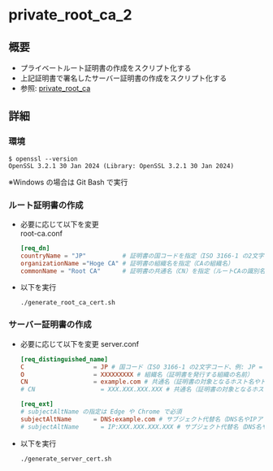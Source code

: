 # private_root_ca_2

## 概要
* プライベートルート証明書の作成をスクリプト化する
* 上記証明書で署名したサーバー証明書の作成をスクリプト化する
* 参照: [private_root_ca](https://github.com/Tobotobo/private_root_ca)

## 詳細

### 環境
```
$ openssl --version
OpenSSL 3.2.1 30 Jan 2024 (Library: OpenSSL 3.2.1 30 Jan 2024)
```
※Windows の場合は Git Bash で実行

### ルート証明書の作成

* 必要に応じて以下を変更  
    root-ca.conf
    ```conf
    [req_dn]
    countryName = "JP"          # 証明書の国コードを指定（ISO 3166-1 の2文字コード）
    organizationName ="Hoge CA" # 証明書の組織名を指定（CAの組織名）
    commonName = "Root CA"      # 証明書の共通名（CN）を指定（ルートCAの識別名）
    ```
* 以下を実行
    ```
    ./generate_root_ca_cert.sh
    ```

### サーバー証明書の作成

* 必要に応じて以下を変更
    server.conf
    ```conf
    [req_distinguished_name]
    C                   = JP # 国コード（ISO 3166-1 の2文字コード、例: JP = 日本）
    O                   = XXXXXXXXX # 組織名（証明書を発行する組織の名前）
    CN                  = example.com # 共通名（証明書の対象となるホスト名やドメイン名を指定）
    # CN                  = XXX.XXX.XXX.XXX # 共通名（証明書の対象となるホスト名やドメイン名を指定）

    [req_ext]
    # subjectAltName の指定は Edge や Chrome で必須
    subjectAltName      = DNS:example.com # サブジェクト代替名（DNS名やIPアドレスを指定して、複数の名前を証明書で使用できるようにする）
    # subjectAltName      = IP:XXX.XXX.XXX.XXX # サブジェクト代替名（DNS名やIPアドレスを指定して、複数の名前を証明書で使用できるようにする）
    ```
* 以下を実行
    ```
    ./generate_server_cert.sh
    ```
